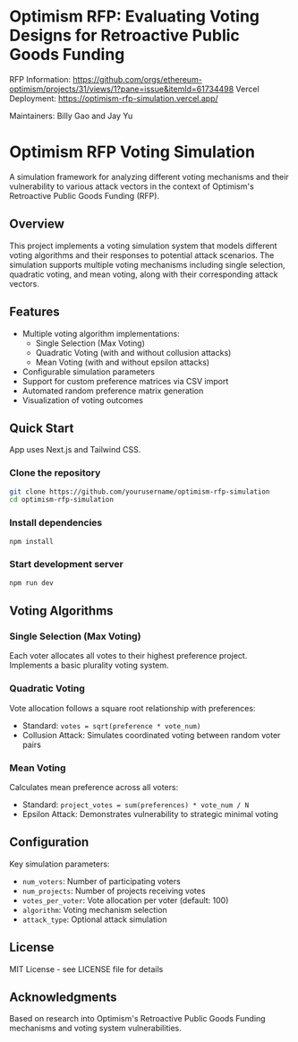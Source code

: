 # Optimism RFP: Evaluating Voting Designs for Retroactive Public Goods Funding

RFP Information: https://github.com/orgs/ethereum-optimism/projects/31/views/1?pane=issue&itemId=61734498
Vercel Deployment: https://optimism-rfp-simulation.vercel.app/

Maintainers: Billy Gao and Jay Yu

# Optimism RFP Voting Simulation

A simulation framework for analyzing different voting mechanisms and their vulnerability to various attack vectors in the context of Optimism's Retroactive Public Goods Funding (RFP).

## Overview

This project implements a voting simulation system that models different voting algorithms and their responses to potential attack scenarios. The simulation supports multiple voting mechanisms including single selection, quadratic voting, and mean voting, along with their corresponding attack vectors.

## Features

- Multiple voting algorithm implementations:
  - Single Selection (Max Voting)
  - Quadratic Voting (with and without collusion attacks)
  - Mean Voting (with and without epsilon attacks)
- Configurable simulation parameters
- Support for custom preference matrices via CSV import
- Automated random preference matrix generation
- Visualization of voting outcomes

## Quick Start

App uses Next.js and Tailwind CSS.

### Clone the repository
```bash
git clone https://github.com/yourusername/optimism-rfp-simulation
cd optimism-rfp-simulation
```

### Install dependencies
```bash
npm install
```

### Start development server
```bash
npm run dev
```


## Voting Algorithms

### Single Selection (Max Voting)
Each voter allocates all votes to their highest preference project. Implements a basic plurality voting system.

### Quadratic Voting
Vote allocation follows a square root relationship with preferences:
- Standard: `votes = sqrt(preference * vote_num)`
- Collusion Attack: Simulates coordinated voting between random voter pairs

### Mean Voting
Calculates mean preference across all voters:
- Standard: `project_votes = sum(preferences) * vote_num / N`
- Epsilon Attack: Demonstrates vulnerability to strategic minimal voting

## Configuration

Key simulation parameters:

- `num_voters`: Number of participating voters
- `num_projects`: Number of projects receiving votes
- `votes_per_voter`: Vote allocation per voter (default: 100)
- `algorithm`: Voting mechanism selection
- `attack_type`: Optional attack simulation

## License

MIT License - see LICENSE file for details

## Acknowledgments

Based on research into Optimism's Retroactive Public Goods Funding mechanisms and voting system vulnerabilities.